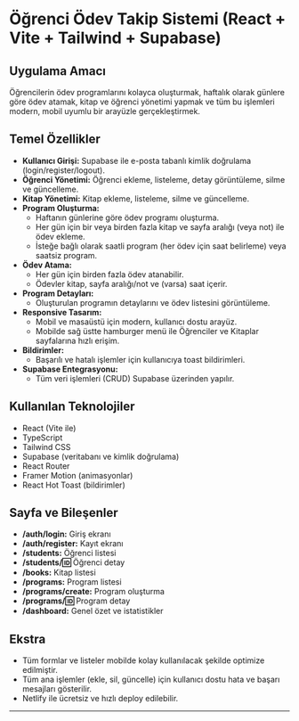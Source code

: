 # Öğrenci Ödev Takip Sistemi (React + Vite + Tailwind + Supabase)

## Uygulama Amacı
Öğrencilerin ödev programlarını kolayca oluşturmak, haftalık olarak günlere göre ödev atamak, kitap ve öğrenci yönetimi yapmak ve tüm bu işlemleri modern, mobil uyumlu bir arayüzle gerçekleştirmek.

## Temel Özellikler
- **Kullanıcı Girişi:** Supabase ile e-posta tabanlı kimlik doğrulama (login/register/logout).
- **Öğrenci Yönetimi:** Öğrenci ekleme, listeleme, detay görüntüleme, silme ve güncelleme.
- **Kitap Yönetimi:** Kitap ekleme, listeleme, silme ve güncelleme.
- **Program Oluşturma:**
  - Haftanın günlerine göre ödev programı oluşturma.
  - Her gün için bir veya birden fazla kitap ve sayfa aralığı (veya not) ile ödev ekleme.
  - İsteğe bağlı olarak saatli program (her ödev için saat belirleme) veya saatsiz program.
- **Ödev Atama:**
  - Her gün için birden fazla ödev atanabilir.
  - Ödevler kitap, sayfa aralığı/not ve (varsa) saat içerir.
- **Program Detayları:**
  - Oluşturulan programın detaylarını ve ödev listesini görüntüleme.
- **Responsive Tasarım:**
  - Mobil ve masaüstü için modern, kullanıcı dostu arayüz.
  - Mobilde sağ üstte hamburger menü ile Öğrenciler ve Kitaplar sayfalarına hızlı erişim.
- **Bildirimler:**
  - Başarılı ve hatalı işlemler için kullanıcıya toast bildirimleri.
- **Supabase Entegrasyonu:**
  - Tüm veri işlemleri (CRUD) Supabase üzerinden yapılır.

## Kullanılan Teknolojiler
- React (Vite ile)
- TypeScript
- Tailwind CSS
- Supabase (veritabanı ve kimlik doğrulama)
- React Router
- Framer Motion (animasyonlar)
- React Hot Toast (bildirimler)

## Sayfa ve Bileşenler
- **/auth/login:** Giriş ekranı
- **/auth/register:** Kayıt ekranı
- **/students:** Öğrenci listesi
- **/students/:id:** Öğrenci detay
- **/books:** Kitap listesi
- **/programs:** Program listesi
- **/programs/create:** Program oluşturma
- **/programs/:id:** Program detay
- **/dashboard:** Genel özet ve istatistikler

## Ekstra
- Tüm formlar ve listeler mobilde kolay kullanılacak şekilde optimize edilmiştir.
- Tüm ana işlemler (ekle, sil, güncelle) için kullanıcı dostu hata ve başarı mesajları gösterilir.
- Netlify ile ücretsiz ve hızlı deploy edilebilir.

---

